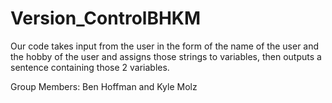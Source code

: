 # Version_ControlBHKM
Our code takes input from the user in the form of the name of the user and the hobby of the user and assigns those strings to variables, then outputs a sentence containing those 2 variables. 

Group Members: Ben Hoffman and Kyle Molz
